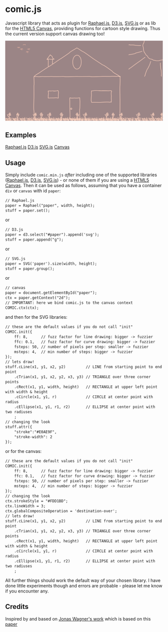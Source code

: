 comic.js
=======

Javascript library that acts as plugin for [Raphael.js](http://raphaeljs.com/), [D3.js](http://d3js.org/), [SVG.js](http://svgjs.com/) or as lib for the [HTML5 Canvas](http://www.w3schools.com/html/html5_canvas.asp), providing functions for cartoon style drawing.
Thus the current version support canvas drawing too!

![screenshot](doc/screenshot.png)

Examples
--------
[Raphael.js](http://www.morvai.de/comicjs/index1.html)
[D3.js](http://www.morvai.de/comicjs/index2.html)
[SVG.js](http://www.morvai.de/comicjs/index3.html)
[Canvas](http://www.morvai.de/comicjs/index4.html)

Usage
-----
Simply include `comic.min.js` _after_ including one of the supported libraries ([Raphael.js](http://raphaeljs.com/), [D3.js](http://d3js.org/), [SVG.js](http://svgjs.com/)) - or none of them if you are using a [HTML5 Canvas](http://www.w3schools.com/html/html5_canvas.asp). Then it can be used as follows, assuming that you have a container `div` or `canvas` with id `paper`:

```
// Raphael.js
paper = Raphael("paper", width, height);
stuff = paper.set();
```
or
```
// D3.js
paper = d3.select("#paper").append('svg');
stuff = paper.append("g");
```
or
```
// SVG.js
paper = SVG('paper').size(width, height);
stuff = paper.group();
```
or
```
// canvas
paper = document.getElementById("paper");
ctx = paper.getContext("2d");
// IMPORTANT: here we bind comic.js to the canvas context
COMIC.ctx(ctx);
```
and then for the SVG libraries:
```
// these are the default values if you do not call "init"
COMIC.init({
    ff: 8,      // fuzz factor for line drawing: bigger -> fuzzier
    ffc: 0.1,   // fuzz factor for curve drawing: bigger -> fuzzier
    fsteps: 50, // number of pixels per step: smaller -> fuzzier
    msteps: 4,  // min number of steps: bigger -> fuzzier
});
// lets draw!
stuff.cLine(x1, y1, x2, y2)         // LINE from starting point to end point
    .cTrian(x1, y1, x2, y2, x3, y3) // TRIANGLE over three corner points
    .cRect(x1, y1, width, height)   // RECTANGLE at upper left point with width & height
    .cCircle(x1, y1, r)             // CIRCLE at center point with radius
    .cEllipse(x1, y1, r1, r2)       // ELLIPSE at center point with two radiuses
    ;
// changing the look
stuff.attr({
    "stroke":"#E0AE9F",
    "stroke-width": 2
});
```
or for the canvas:
```
// these are the default values if you do not call "init"
COMIC.init({
    ff: 8,      // fuzz factor for line drawing: bigger -> fuzzier
    ffc: 0.1,   // fuzz factor for curve drawing: bigger -> fuzzier
    fsteps: 50, // number of pixels per step: smaller -> fuzzier
    msteps: 4,  // min number of steps: bigger -> fuzzier
});
// changing the look
ctx.strokeStyle = "#FDD1BD";
ctx.lineWidth = 3;
ctx.globalCompositeOperation = 'destination-over';
// lets draw!
stuff.cLine(x1, y1, x2, y2)         // LINE from starting point to end point
    .cTrian(x1, y1, x2, y2, x3, y3) // TRIANGLE over three corner points
    .cRect(x1, y1, width, height)   // RECTANGLE at upper left point with width & height
    .cCircle(x1, y1, r)             // CIRCLE at center point with radius
    .cEllipse(x1, y1, r1, r2)       // ELLIPSE at center point with two radiuses
    ;
```

All further things should work the default way of your chosen library. I have done little experiments though and errors are probable - please let me know if you encounter any. 

Credits
-------
Inspired by and based on [Jonas Wagner's work](http://29a.ch/2010/2/10/hand-drawn-lines-algorithm-javascript-canvas-html5)
which is based on this [paper](http://iwi.eldoc.ub.rug.nl/FILES/root/2008/ProcCAGVIMeraj/2008ProcCAGVIMeraj.pdf)
